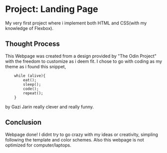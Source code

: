 # Project: Landing Page
My very first project where i implement both HTML and CSS(with my knowledge of Flexbox).
## Thought Process
This Webpage was created from a design provided by "The Odin Project" with the freedom to customize as i deem fit.
I chose to go with coding as my theme as i found this snippet, 
```
    while (alive){
        eat();
        sleep();
        code();
        repeat();
    }
```
by Gazi Jarin really clever and really funny.
## Conclusion
Webpage done! I didnt try to go crazy with my ideas or creativity, simpling following the template and color schemes. Also this webpage is not optimized for computer/laptops.